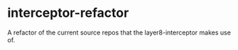 # interceptor-refactor
A refactor of the current source repos that the layer8-interceptor makes use of.
